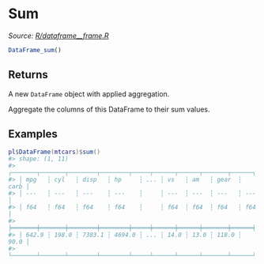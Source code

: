 # Sum

*Source: [R/dataframe__frame.R](https://github.com/pola-rs/r-polars/tree/main/R/dataframe__frame.R)*

```r
DataFrame_sum()
```

## Returns

A new `DataFrame` object with applied aggregation.

Aggregate the columns of this DataFrame to their sum values.

## Examples

<pre class='r-example'><code><span class='r-in'><span><span class='va'>pl</span><span class='op'>$</span><span class='fu'>DataFrame</span><span class='op'>(</span><span class='va'>mtcars</span><span class='op'>)</span><span class='op'>$</span><span class='fu'>sum</span><span class='op'>(</span><span class='op'>)</span></span></span>
<span class='r-out co'><span class='r-pr'>#&gt;</span> shape: (1, 11)</span>
<span class='r-out co'><span class='r-pr'>#&gt;</span> ┌───────┬───────┬────────┬────────┬─────┬──────┬──────┬───────┬──────┐</span>
<span class='r-out co'><span class='r-pr'>#&gt;</span> │ mpg   ┆ cyl   ┆ disp   ┆ hp     ┆ ... ┆ vs   ┆ am   ┆ gear  ┆ carb │</span>
<span class='r-out co'><span class='r-pr'>#&gt;</span> │ ---   ┆ ---   ┆ ---    ┆ ---    ┆     ┆ ---  ┆ ---  ┆ ---   ┆ ---  │</span>
<span class='r-out co'><span class='r-pr'>#&gt;</span> │ f64   ┆ f64   ┆ f64    ┆ f64    ┆     ┆ f64  ┆ f64  ┆ f64   ┆ f64  │</span>
<span class='r-out co'><span class='r-pr'>#&gt;</span> ╞═══════╪═══════╪════════╪════════╪═════╪══════╪══════╪═══════╪══════╡</span>
<span class='r-out co'><span class='r-pr'>#&gt;</span> │ 642.9 ┆ 198.0 ┆ 7383.1 ┆ 4694.0 ┆ ... ┆ 14.0 ┆ 13.0 ┆ 118.0 ┆ 90.0 │</span>
<span class='r-out co'><span class='r-pr'>#&gt;</span> └───────┴───────┴────────┴────────┴─────┴──────┴──────┴───────┴──────┘</span>
 </code></pre>